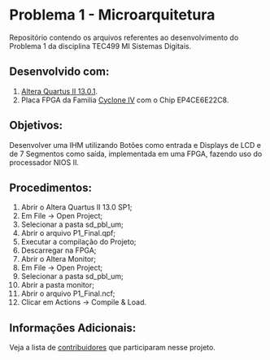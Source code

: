 # Problema 1 - Microarquitetura

Repositório contendo os arquivos referentes ao desenvolvimento do Problema 1 da disciplina TEC499 MI Sistemas Digitais.

## Desenvolvido com:
1. [Altera Quartus II 13.0.1](http://fpgasoftware.intel.com/13.0sp1/).
2. Placa FPGA da Familia [Cyclone IV](https://www.intel.com/content/dam/www/programmable/us/en/pdfs/literature/hb/cyclone-iv/cyiv-51001.pdf) com o Chip EP4CE6E22C8.

## Objetivos:

Desenvolver uma IHM utilizando Botões como entrada e Displays de LCD e de 7 Segmentos como saída, implementada em uma FPGA, fazendo uso do processador NIOS II.

## Procedimentos:

1. Abrir o Altera Quartus II 13.0 SP1;
2. Em File -> Open Project;
3. Selecionar a pasta sd_pbl_um;
4. Abrir o arquivo P1_Final.qpf;
5. Executar a compilação do Projeto;
6. Descarregar na FPGA;
7. Abrir o Altera Monitor;
8. Em File -> Open Project;
9. Selecionar a pasta sd_pbl_um;
10. Abrir a pasta monitor;
11. Abrir o arquivo P1_Final.ncf;
12. Clicar em Actions -> Compile & Load.

## Informações Adicionais:

Veja a lista de [contribuidores](https://github.com/alysondantas/sd_pbl_um/contributors) que participaram nesse projeto.
